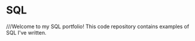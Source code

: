 # SQL

///Welcome to my SQL portfolio! This code repository contains examples of SQL I've written.


